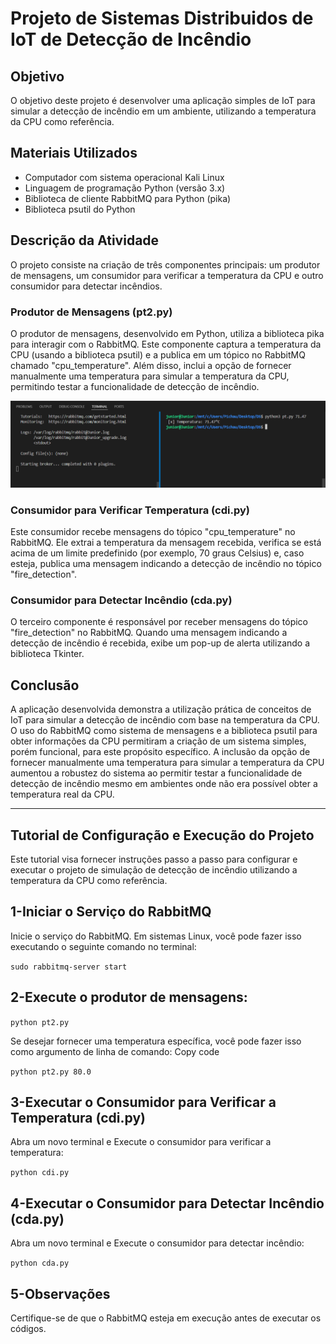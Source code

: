# Projeto de Sistemas Distribuidos de IoT de Detecção de Incêndio

## Objetivo
O objetivo deste projeto é desenvolver uma aplicação simples de IoT para simular a detecção de incêndio em um ambiente, utilizando a temperatura da CPU como referência.

## Materiais Utilizados
- Computador com sistema operacional Kali Linux
- Linguagem de programação Python (versão 3.x)
- Biblioteca de cliente RabbitMQ para Python (pika)
- Biblioteca psutil do Python

## Descrição da Atividade
O projeto consiste na criação de três componentes principais: um produtor de mensagens, um consumidor para verificar a temperatura da CPU e outro consumidor para detectar incêndios.

### Produtor de Mensagens (pt2.py)
O produtor de mensagens, desenvolvido em Python, utiliza a biblioteca pika para interagir com o RabbitMQ. Este componente captura a temperatura da CPU (usando a biblioteca psutil) e a publica em um tópico no RabbitMQ chamado "cpu_temperature". Além disso, inclui a opção de fornecer manualmente uma temperatura para simular a temperatura da CPU, permitindo testar a funcionalidade de detecção de incêndio.

![Texto alternativo](https://github.com/juniorrkcm/Sistemas-Distribuidos-Aplicacao-de-IoT-para-deteccao-de-incendio/blob/main/1.png)

### Consumidor para Verificar Temperatura (cdi.py)
Este consumidor recebe mensagens do tópico "cpu_temperature" no RabbitMQ. Ele extrai a temperatura da mensagem recebida, verifica se está acima de um limite predefinido (por exemplo, 70 graus Celsius) e, caso esteja, publica uma mensagem indicando a detecção de incêndio no tópico "fire_detection".

### Consumidor para Detectar Incêndio (cda.py)
O terceiro componente é responsável por receber mensagens do tópico "fire_detection" no RabbitMQ. Quando uma mensagem indicando a detecção de incêndio é recebida, exibe um pop-up de alerta utilizando a biblioteca Tkinter.

## Conclusão
A aplicação desenvolvida demonstra a utilização prática de conceitos de IoT para simular a detecção de incêndio com base na temperatura da CPU. O uso do RabbitMQ como sistema de mensagens e a biblioteca psutil para obter informações da CPU permitiram a criação de um sistema simples, porém funcional, para este propósito específico. A inclusão da opção de fornecer manualmente uma temperatura para simular a temperatura da CPU aumentou a robustez do sistema ao permitir testar a funcionalidade de detecção de incêndio mesmo em ambientes onde não era possível obter a temperatura real da CPU.

___________________________________________________________________________________________________________________________________________________

## Tutorial de Configuração e Execução do Projeto

Este tutorial visa fornecer instruções passo a passo para configurar e executar o projeto de simulação de detecção de incêndio utilizando a temperatura da CPU como referência.

## 1-Iniciar o Serviço do RabbitMQ
Inicie o serviço do RabbitMQ. Em sistemas Linux, você pode fazer isso executando o seguinte comando no terminal:


`sudo rabbitmq-server start`

## 2-Execute o produtor de mensagens:


`python pt2.py`

Se desejar fornecer uma temperatura específica, você pode fazer isso como argumento de linha de comando:
Copy code

`python pt2.py 80.0`

## 3-Executar o Consumidor para Verificar a Temperatura (cdi.py)
Abra um novo terminal e Execute o consumidor para verificar a temperatura:


`python cdi.py`

## 4-Executar o Consumidor para Detectar Incêndio (cda.py)
Abra um novo terminal e Execute o consumidor para detectar incêndio:

`python cda.py`

## 5-Observações
Certifique-se de que o RabbitMQ esteja em execução antes de executar os códigos. 